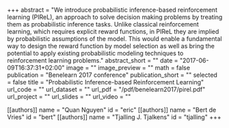 +++
abstract = "We introduce probabilistic inference-based reinforcement learning (PIReL), an approach to solve decision making problems by treating them as probabilistic inference tasks. Unlike classical reinforcement learning, which requires explicit reward functions, in PIReL they are implied by probabilistic assumptions of the model. This would enable a fundamental way to design the reward function by model selection as well as bring the potential to apply existing probabilistic modeling techniques to reinforcement learning problems."
abstract_short = ""
date = "2017-06-09T16:37:31+02:00"
image = ""
image_preview = ""
math = false
publication = "Benelearn 2017 conference"
publication_short = ""
selected = false
title = "Probabilistic Inference-based Reinforcement Learning"
url_code = ""
url_dataset = ""
url_pdf = "/pdf/benelearn2017/pirel.pdf"
url_project = ""
url_slides = ""
url_video = ""

[[authors]]
    name = "Quan Nguyen"
    id = "eric"
[[authors]]
    name = "Bert de Vries"
    id = "bert"
[[authors]]
    name = "Tjalling J. Tjalkens"
    id = "tjalling"
+++
